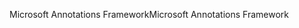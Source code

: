 <span data-ttu-id="ba647-101">Microsoft Annotations Framework</span><span class="sxs-lookup"><span data-stu-id="ba647-101">Microsoft Annotations Framework</span></span>